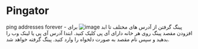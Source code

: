 # Pingator
ping addresses forever - پینگ گرفتن از آدرس های مختلف تا ابد
![image](https://github.com/user-attachments/assets/7b7e9891-3b78-4510-b7de-17ee00cf34cc)
برای افزودن مقصد پینگ روی هر خانه دارای آی پی کلیک کنید. ابتدا آدرس آی پی یا لینک وب را بدهید و سپس نام مقصد به صورت دلخواه را وارد کنید. پینگ گرفته خواهد شد.
